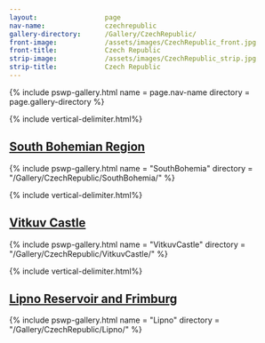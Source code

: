 ```yaml
---
layout:                 page
nav-name:               czechrepublic
gallery-directory:      /Gallery/CzechRepublic/
front-image:            /assets/images/CzechRepublic_front.jpg
front-title:            Czech Republic
strip-image:            /assets/images/CzechRepublic_strip.jpg
strip-title:            Czech Republic
---
```

{% include pswp-gallery.html name = page.nav-name directory = page.gallery-directory %}


{% include vertical-delimiter.html%}
## [South Bohemian Region](https://en.wikipedia.org/wiki/South_Bohemian_Region)
{% include pswp-gallery.html name = "SouthBohemia" directory = "/Gallery/CzechRepublic/SouthBohemia/" %}

{% include vertical-delimiter.html%}
## [Vitkuv Castle]()
{% include pswp-gallery.html name = "VitkuvCastle" directory = "/Gallery/CzechRepublic/VitkuvCastle/" %}

{% include vertical-delimiter.html%}
## [Lipno Reservoir and Frimburg](https://en.wikipedia.org/wiki/Lipno_Reservoir)
{% include pswp-gallery.html name = "Lipno" directory = "/Gallery/CzechRepublic/Lipno/" %}

